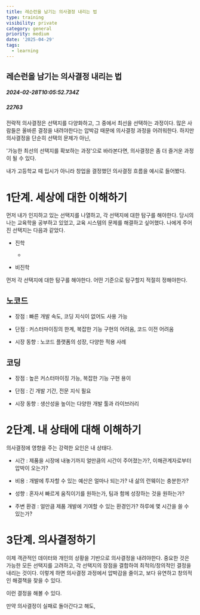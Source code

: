 ```yaml
---
title: 레슨런을 남기는 의사결정 내리는 법
type: training
visibility: private
category: general
priority: medium
date: '2025-04-29'
tags:
  - learning
---
```

## 레슨런을 남기는 의사결정 내리는 법
##### 2024-02-28T10:05:52.734Z
##### 22763

<p>전략적 의사결정은 선택지를 다양화하고, 그 중에서 최선을 선택하는 과정이다. 많은 사람들은 올바른 결정을 내려야한다는 압박감 때문에 의사결정 과정을 어려워한다. 하지만 의사결정을 단순히 선택의 문제가 아닌, </p><p>'가능한 최선의 선택지를 확보하는 과정'으로 바라본다면, 의사결정은 좀 더 즐거운 과정이 될 수 있다.</p><p></p><p>내가 고등학교 때 입시가 아니라 창업을 결정했던 의사결정 흐름을 예시로 들어봤다.</p><p></p><h1>1단계. 세상에 대한 이해하기</h1><p>먼저 내가 인지하고 있는 선택지를 나열하고, 각 선택지에 대한 탐구를 해야한다. 당시의 나는 교육학을 공부하고 있었고, 교육 시스템의 문제를 해결하고 싶어했다. 나에게 주어진 선택지는 다음과 같았다.</p><ul><li><p>진학</p><ul><li><p></p></li></ul></li><li><p>비진학</p></li></ul><p></p><p></p><p></p><p></p><p>먼저 각 선택지에 대한 탐구를 해야한다. 어떤 기준으로 탐구할지 적절히 정해야한다.</p><p></p><h2>노코드</h2><ul><li><p>장점 : 빠른 개발 속도, 코딩 지식이 없어도 사용 가능</p></li><li><p>단점 : 커스터마이징의 한계, 복잡한 기능 구현의 어려움, 코드 이전 어려움</p></li><li><p>시장 동향 : 노코드 플랫폼의 성장, 다양한 적용 사례</p></li></ul><h2>코딩</h2><ul><li><p>장점 : 높은 커스터마이징 가능, 복잡한 기능 구현 용이</p></li><li><p>단점 : 긴 개발 기간, 전문 지식 필요</p></li><li><p>시장 동향 : 생산성을 높이는 다양한 개발 툴과 라이브러리</p></li></ul><p></p><h1>2단계. 내 상태에 대해 이해하기</h1><p>의사결정에 영향을 주는 강력한 요인은 내 상태다.</p><ul><li><p>시간 : 제품을 시장에 내놓기까지 얼만큼의 시간이 주어졌는가?, 이해관계자로부터 압박이 오는가?</p></li><li><p>비용 : 개발에 투자할 수 있는 예산은 얼마나 되는가? 내 삶의 런웨이는 충분한가?</p></li><li><p>성향 : 혼자서 빠르게 움직이기를 원하는가, 팀과 함께 성장하는 것을 원하는가?</p></li><li><p>주변 환경 : 얼만큼 제품 개발에 기여할 수 있는 환경인가? 하루에 몇 시간을 쓸 수 있는가?</p></li></ul><p></p><p></p><h1>3단계. 의사결정하기</h1><p>이제 객관적인 데이터와 개인의 상황을 기반으로 의사결정을 내려야한다. 중요한 것은 가능한 모든 선택지를 고려하고, 각 선택지의 장점을 결합하여 최적의/창의적인 결정을 내리는 것이다. 이렇게 하면 의사결정 과정에서 압박감을 줄이고, 보다 유연하고 창의적인 해결책을 찾을 수 있다.</p><p></p><p>이런 결정을 해볼 수 있다.</p><p></p><p>만약 의사결정이 실패로 돌아간다고 해도, </p><p></p><p></p><p></p><p></p><p></p><p></p><p></p><p></p><p></p><p></p><p></p><p></p><p></p>
